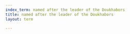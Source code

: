 ```yaml
---
index_term: named after the leader of the Doukhabors
title: named after the leader of the Doukhabors
layout: term

---
```

